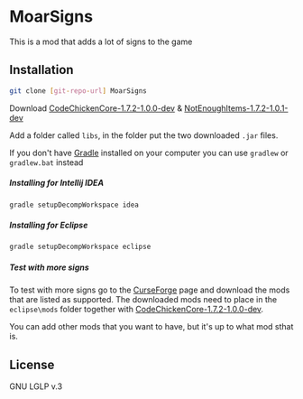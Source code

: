 MoarSigns
=========

This is a mod that adds a lot of signs to the game

Installation
---

```sh
git clone [git-repo-url] MoarSigns
```
Download [CodeChickenCore-1.7.2-1.0.0-dev][1] & [NotEnoughItems-1.7.2-1.0.1-dev][1]

Add a folder called `libs`, in the folder put the two downloaded `.jar` files.

If you don't have [Gradle][2] installed on your computer you can use `gradlew` or `gradlew.bat` instead

##### Installing for Intellij IDEA
```sh
gradle setupDecompWorkspace idea
```

##### Installing for Eclipse
```sh
gradle setupDecompWorkspace eclipse
```

##### Test with more signs
To test with more signs go to the [CurseForge][3] page and download the mods that are listed as supported.
The downloaded mods need to place in the `eclipse\mods` folder together with [CodeChickenCore-1.7.2-1.0.0-dev][1].

You can add other mods that you want to have, but it's up to what mod sthat is.

License
----

GNU LGLP v.3


[1]:http://www.chickenbones.craftsaddle.org/Files/New_Versions/links.php
[2]:http://www.gradle.org/
[3]:http://minecraft.curseforge.com/mc-mods/moarsigns/